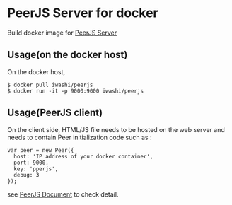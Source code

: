 PeerJS Server for docker
====
Build docker image for [PeerJS Server](https://github.com/peers/peerjs-server)

## Usage(on the docker host)
On the docker host,

```
$ docker pull iwashi/peerjs
$ docker run -it -p 9000:9000 iwashi/peerjs 
```

## Usage(PeerJS client)
On the client side, HTML/JS file needs to be hosted on the web server 
and needs to contain Peer initialization code such as :

```
var peer = new Peer({
  host: 'IP address of your docker container', 
  port: 9000, 
  key: 'pperjs',
  debug: 3
});
```

see [PeerJS Document](http://peerjs.com/docs/#api) to check detail.
